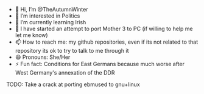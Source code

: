 - 👋 Hi, I’m @TheAutumnWinter
- 👀 I’m interested in Politics
- 🌱 I’m currently learning Irish
- 💞️ I have started an attempt to port Mother 3 to PC (if willing to help me let me know)
- 📫 How to reach me: my github repositories, even if its not related to that repository its ok to try to talk to me through it
- 😄 Pronouns: She/Her
- ⚡ Fun fact: Conditions for East Germans because much worse after West Germany's annexation of the DDR



TODO:
Take a crack at porting ebmused to gnu+linux

<!---
TheAutumnWinter/TheAutumnWinter is a ✨ special ✨ repository because its `README.md` (this file) appears on your GitHub profile.
You can click the Preview link to take a look at your changes.
--->
